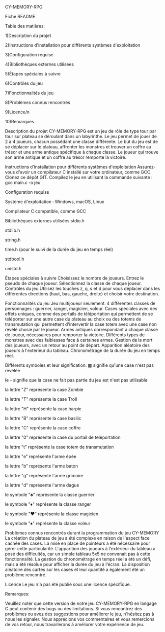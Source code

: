 #
CY-MEMORY-RPG

 Fiche README
 
Table des matières:

1)Description du projet

2)Instructions d'installation pour différents systèmes d'exploitation

3)Configuration requise

4)Bibliothèques externes utilisées

5)Étapes spéciales à suivre

6)Contrôles du jeu

7)Fonctionnalités du jeu

8)Problèmes connus rencontrés

9)Licence/n

10)Remarques

Description du projet
CY-MEMORY-RPG est un jeu de rôle de type tour par tour sur plateau se déroulant dans un labyrinthe. Le jeu permet de jouer de 2 à 4 joueurs, chacun possédant une classe différente. Le but du jeu est de se déplacer sur le plateau, affronter les monstres et trouver un coffre au trésor et une arme antique spécifique à chaque classe. Le joueur qui trouve son arme antique et un coffre au trésor remporte la victoire.

Instructions d'installation pour différents systèmes d'exploitation
Assurez-vous d'avoir un compilateur C installé sur votre ordinateur, comme GCC.
Clonez ce dépôt GIT.
Compilez le jeu en utilisant la commande suivante :
gcc main.c -o jeu

Configuration requise

Système d'exploitation : Windows, macOS, Linux

Compilateur C compatible, comme GCC

Bibliothèques externes utilisées
stdio.h

stdlib.h

string.h

time.h (pour le suivi de la durée du jeu en temps réel)

stdbool.h

unistd.h

Étapes spéciales à suivre
Choisissez le nombre de joueurs.
Entrez le pseudo de chaque joueur.
Sélectionnez la classe de chaque joueur.
Contrôles du jeu
Utilisez les touches z, q, s et d pour vous déplacer dans les différentes directions (haut, bas, gauche, droite) et choisir votre destination.

Fonctionnalités du jeu
Jeu multijoueur seulement.
4 différentes classes de personnages : guerrier, ranger, magicien, voleur.
Cases spéciales avec des effets uniques, comme des portails de téléportation qui permettent de se téléporter sur une autre
case du plateau au choix ou des totems de transmutation qui permettent d'intervertir la case totem avec une case non révélé chosie
par le joueur.
Armes antiques correspondant à chaque classe de joueur, nécessaires pour remporter la victoire.
Différents types de monstres avec des faiblesses face à certaines armes.
Gestion de la mort des joueurs, avec un retour au point de départ.
Apparition aléatoire des joueurs à l'extérieur du tableau.
Chronométrage de la durée du jeu en temps réel.


Différents symboles et leur signification:
▩ signifie qu'une case n'est pas révélée

le - signifie que la case ne fait pas partie du jeu est n'est pas utilisable

la lettre "Z" représente la case Zombie

la lettre "T" représente la case Troll

la lettre "H" représente la case harpie

la lettre "B" représente la case basilic

la lettre "C" représente la case coffre

la lettre "0" représente la case  du portail de teleportation

la lettre "t" représente la case totem de transmutation

la lettre "e" représente l'arme épée

la lettre "b" représente l'arme baton

la lettre "g" représente l'arme grimoire

la lettre "d" représente l'arme dague

le symbole "♣" représente la classe guerrier

le symbole "♦" représente la classe  ranger

le symbole "♥" représente la classe magicien

le symbole "♠" représente la classe voleur



Problèmes connus rencontrés durant la programmation du jeu CY-MEMORY
La création du plateau de jeu a été complexe en raison de l'aspect face cachée des cases. La mise en place de pointeurs a été nécessaire pour gérer cette particularité.
L'apparition des joueurs à l'extérieur du tableau a posé des difficultés, car un simple tableau 5x5 ne convenait pas à cette fonctionnalité.
La gestion du chronométrage en temps réel a été un défi, mais a été résolue pour afficher la durée du jeu à l'écran.
La disposition aléatoire des cartes sur les cases et leur quantité a également été un problème rencontré.

Licence
Le jeu n'a pas été publié sous une licence spécifique.

Remarques:

Veuillez noter que cette version de notre jeu CY-MEMORY-RPG en langage C peut contenir des bugs ou des limitations. Si vous rencontrez des problèmes ou avez des suggestions pour améliorer le jeu, n'hésitez pas à nous les signaler. Nous apprécions vos commentaires et vous remercions de vos retour, nous  travaillerons à améliorer votre expérience de jeu.
